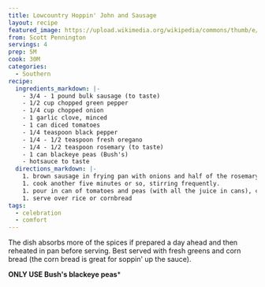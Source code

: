 ```yaml
---
title: Lowcountry Hoppin' John and Sausage
layout: recipe
featured_image: https://upload.wikimedia.org/wikipedia/commons/thumb/e/e6/Hoppin-john-bowl.JPG/1200px-Hoppin-john-bowl.JPG
from: Scott Pennington
servings: 4
prep: 5M
cook: 30M
categories:
  - Southern
recipe:
  ingredients_markdown: |-
    - 3/4 - 1 pound bulk sausage (to taste)
    - 1/2 cup chopped green pepper
    - 1/4 cup chopped onion
    - 1 garlic clove, minced
    - 1 can diced tomatoes
    - 1/4 teaspoon black pepper
    - 1/4 - 1/2 teaspoon fresh oregano
    - 1/4 - 1/2 teaspoon rosemary (to taste)
    - 1 can blackeye peas (Bush's)
    - hotsauce to taste
  directions_markdown: |-
    1. brown sausage in frying pan with onions and half of the rosemary, crumble meat & drain fat. - Add pepper, garlic, and all seasonings
    1. cook another five minutes or so, stirring frequently.
    1. pour in can of tomatoes and peas (with all the juice in cans), cover and simmer on low for 15-20 minutes.
    1. serve over rice or cornbread
tags:
  - celebration
  - comfort
---
```


The dish absorbs more of the spices if prepared a day ahead and then reheated in pan before serving. Best served with fresh greens and corn bread (the corn bread is great for soppin' up the sauce).

**ONLY USE Bush's blackeye peas***
